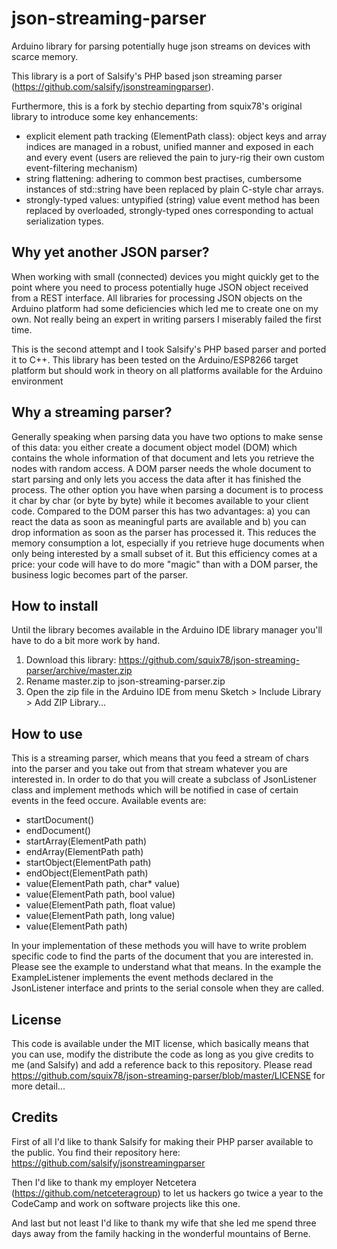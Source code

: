 # json-streaming-parser
Arduino library for parsing potentially huge json streams on devices with scarce memory.

This library is a port of Salsify's PHP based json streaming parser (https://github.com/salsify/jsonstreamingparser).

Furthermore, this is a fork by stechio departing from squix78's original library to introduce some key enhancements:
 * explicit element path tracking (ElementPath class): object keys and array indices are managed in a robust, unified manner and exposed in each and every event (users are relieved the pain to jury-rig their own custom event-filtering mechanism)
 * string flattening: adhering to common best practises, cumbersome instances of std::string have been replaced by plain C-style char arrays.
 * strongly-typed values: untypified (string) value event method has been replaced by overloaded, strongly-typed ones corresponding to actual serialization types.

## Why yet another JSON parser?

When working with small (connected) devices you might quickly get to the point where you need to process potentially huge JSON object received from a REST interface.
All libraries for processing JSON objects on the Arduino platform had some deficiencies which led me to create one on my own.
Not really being an expert in writing parsers I miserably failed the first time. 

This is the second attempt and I took Salsify's PHP based parser and ported it to C++. 
This library has been tested on the Arduino/ESP8266 target platform but should work in theory on all platforms available for the Arduino environment

## Why a streaming parser?

Generally speaking when parsing data you have two options to make sense of this data: 
you either create a document object model (DOM) which contains the whole information of that document and lets you retrieve the
nodes with random access. A DOM parser needs the whole document to start parsing and only lets you access the data
after it has finished the process.
The other option you have when parsing a document is to process it char by char (or byte by byte) while it becomes
available to your client code. Compared to the DOM parser this has two advantages: a) you can react
the data as soon as meaningful parts are available and b) you can drop information as soon as the parser has processed
it. This reduces the memory consumption a lot, especially if you retrieve huge documents when only being interested
by a small subset of it. But this efficiency comes at a price: your code will have to do more "magic" than with a
DOM parser, the business logic becomes part of the parser.

## How to install

Until the library becomes available in the Arduino IDE library manager you'll have to do a bit more work by hand.
1) Download this library: https://github.com/squix78/json-streaming-parser/archive/master.zip
2) Rename master.zip to json-streaming-parser.zip
3) Open the zip file in the Arduino IDE from menu Sketch > Include Library > Add ZIP Library...

## How to use

This is a streaming parser, which means that you feed a stream of chars into the parser and you take out from that
stream whatever you are interested in. In order to do that you will create a subclass of JsonListener class and
implement methods which will be notified in case of certain events in the feed occure. Available events are:

 * startDocument()
 * endDocument()
 * startArray(ElementPath path)
 * endArray(ElementPath path)
 * startObject(ElementPath path)
 * endObject(ElementPath path)
 * value(ElementPath path, char* value)
 * value(ElementPath path, bool value)
 * value(ElementPath path, float value)
 * value(ElementPath path, long value)    
 * value(ElementPath path)

In your implementation of these methods you will have to write problem specific code to find the parts of the document that you are interested in. Please see the example to understand what that means. In the example the ExampleListener implements the event methods declared in the JsonListener interface and prints to the serial console when they are called.

## License

This code is available under the MIT license, which basically means that you can use, modify the distribute the code as long as you give credits to me (and Salsify) and add a reference back to this repository. Please read https://github.com/squix78/json-streaming-parser/blob/master/LICENSE for more detail...

## Credits

First of all I'd like to thank Salsify for making their PHP parser available to the public. You find their repository here: https://github.com/salsify/jsonstreamingparser

Then I'd like to thank my employer Netcetera (https://github.com/netceteragroup) to let us hackers go twice a year to the CodeCamp and work on software projects like this one.

And last but not least I'd like to thank my wife that she led me spend three days away from the family hacking in the wonderful mountains of Berne.
